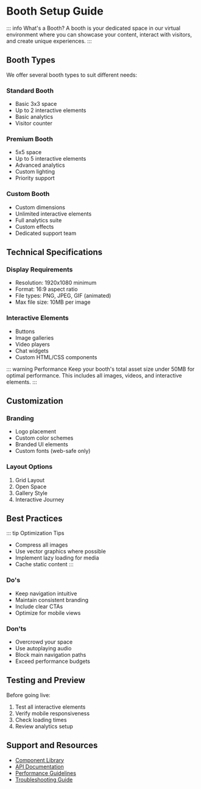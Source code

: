 # Booth Setup Guide

::: info What's a Booth?
A booth is your dedicated space in our virtual environment where you can showcase your content, interact with visitors, and create unique experiences.
:::

## Booth Types

We offer several booth types to suit different needs:

### Standard Booth
- Basic 3x3 space
- Up to 2 interactive elements
- Basic analytics
- Visitor counter

### Premium Booth
- 5x5 space
- Up to 5 interactive elements
- Advanced analytics
- Custom lighting
- Priority support

### Custom Booth
- Custom dimensions
- Unlimited interactive elements
- Full analytics suite
- Custom effects
- Dedicated support team

## Technical Specifications

### Display Requirements
- Resolution: 1920x1080 minimum
- Format: 16:9 aspect ratio
- File types: PNG, JPEG, GIF (animated)
- Max file size: 10MB per image

### Interactive Elements
- Buttons
- Image galleries
- Video players
- Chat widgets
- Custom HTML/CSS components

::: warning Performance
Keep your booth's total asset size under 50MB for optimal performance. This includes all images, videos, and interactive elements.
:::

## Customization

### Branding
- Logo placement
- Custom color schemes
- Branded UI elements
- Custom fonts (web-safe only)

### Layout Options
1. Grid Layout
2. Open Space
3. Gallery Style
4. Interactive Journey

## Best Practices

::: tip Optimization Tips
- Compress all images
- Use vector graphics where possible
- Implement lazy loading for media
- Cache static content
:::

### Do's
- Keep navigation intuitive
- Maintain consistent branding
- Include clear CTAs
- Optimize for mobile views

### Don'ts
- Overcrowd your space
- Use autoplaying audio
- Block main navigation paths
- Exceed performance budgets

## Testing and Preview

Before going live:
1. Test all interactive elements
2. Verify mobile responsiveness
3. Check loading times
4. Review analytics setup

## Support and Resources

- [Component Library](/booths/components)
- [API Documentation](/api-examples)
- [Performance Guidelines](/booths/performance)
- [Troubleshooting Guide](/booths/troubleshooting)
